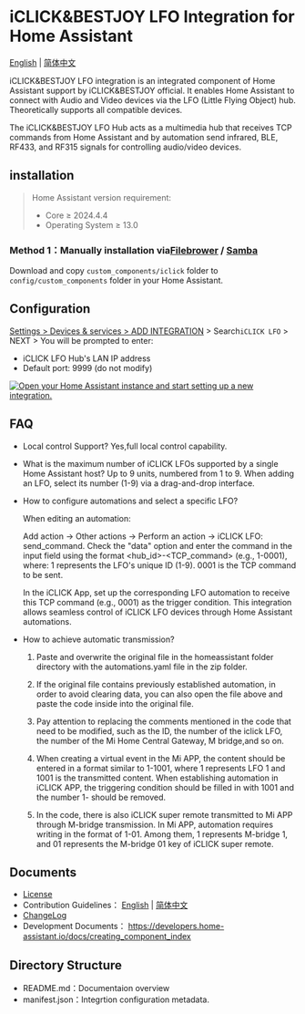 # iCLICK&BESTJOY LFO Integration for Home Assistant

[English](./README.md) | [简体中文](./doc/README_zh.md)

iCLICK&BESTJOY LFO integration is an integrated component of Home Assistant support by iCLICK&BESTJOY official. It enables Home Assistant to connect with Audio and Video devices via the LFO (Little Flying Object) hub. Theoretically supports all compatible devices.

The iCLICK&BESTJOY LFO Hub acts as a multimedia hub that receives TCP commands from Home Assistant and by automation send infrared, BLE, RF433, and RF315 signals for controlling audio/video devices.

## installation

> Home Assistant version requirement:
>
> - Core $\geq$ 2024.4.4
> - Operating System $\geq$ 13.0

### Method 1：Manually installation via[Filebrower](https://github.com/alexbelgium/hassio-addons/tree/master/filebrowser) / [Samba](https://github.com/home-assistant/addons/tree/master/samba) 

Download and copy `custom_components/iclick` folder to `config/custom_components` folder in your Home Assistant.

## Configuration

[Settings > Devices & services > ADD INTEGRATION](https://my.home-assistant.io/redirect/brand/?brand=iclick) > Search`iCLICK LFO` > NEXT > You will be prompted to enter:
- iCLICK LFO Hub's LAN IP address
- Default port: 9999 (do not modify)

[![Open your Home Assistant instance and start setting up a new integration.](https://my.home-assistant.io/badges/config_flow_start.svg)](https://my.home-assistant.io/redirect/config_flow_start/?domain=iclick)


## FAQ

- Local control Support?
  Yes,full local control capability.

- What is the maximum number of iCLICK LFOs supported by a single Home Assistant host?
  Up to 9 units, numbered from 1 to 9. When adding an LFO, select its number (1-9) via a drag-and-drop interface.

- How to configure automations and select a specific LFO?
  
  When editing an automation:
  
  Add action → Other actions → Perform an action → iCLICK LFO: send_command.
  Check the "data" option and enter the command in the input field using the format <hub_id>-<TCP_command> (e.g., 1-0001), where:
  1 represents the LFO's unique ID (1-9).  0001 is the TCP command to be sent.
  
  In the iCLICK App, set up the corresponding LFO automation to receive this TCP command (e.g., 0001) as the trigger condition.
  This integration allows seamless control of iCLICK LFO devices through Home Assistant automations.

- How to achieve automatic transmission?
  1. Paste and overwrite the original file in the homeassistant folder directory with the automations.yaml file in the zip folder.

  2. If the original file contains previously established automation, in order to avoid clearing data, you can also open the file above and paste the code inside into the original file.
     
  3. Pay attention to replacing the comments mentioned in the code that need to be modified, such as the ID, the number of the iclick LFO, the number of the Mi Home Central Gateway, M bridge,and so on.

  4. When creating a virtual event in the Mi APP, the content should be entered in a format similar to 1-1001, where 1 represents LFO 1 and 1001 is the transmitted content.
When establishing automation in iCLICK APP, the triggering condition should be filled in with 1001 and the number 1- should be removed.

  5. In the code, there is also iCLICK super remote transmitted to Mi APP through M-bridge transmission. In Mi APP, automation requires writing in the format of 1-01.
Among them, 1 represents M-bridge 1, and 01 represents the M-bridge 01 key of iCLICK super remote.

## Documents

- [License](../LICENSE.md)
- Contribution Guidelines： [English](../CONTRIBUTING.md) | [简体中文](./CONTRIBUTING_zh.md)
- [ChangeLog](../CHANGELOG.md)
- Development Documents： https://developers.home-assistant.io/docs/creating_component_index

## Directory Structure

- README.md：Documentaion overview
- manifest.json：Integrtion configuration metadata.
